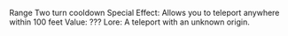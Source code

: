 Range
Two turn cooldown
Special Effect: Allows you to teleport anywhere within 100 feet
Value: ???
Lore: A teleport with an unknown origin.